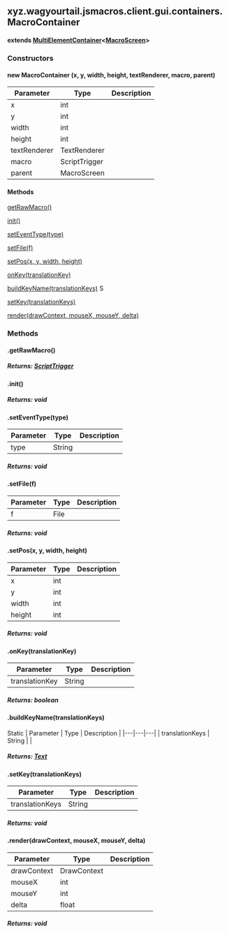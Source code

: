 

xyz.wagyourtail.jsmacros.client.gui.containers.MacroContainer
-------------------------------------------------------------

#### extends [MultiElementContainer](1.9.2/xyz/wagyourtail/wagyourgui/containers/MultiElementContainer.html)<[MacroScreen](1.9.2/xyz/wagyourtail/jsmacros/client/gui/screens/MacroScreen.html)>

### Constructors

#### new MacroContainer (x, y, width, height, textRenderer, macro, parent)

| Parameter | Type | Description |
|---|---|---|
| x | int |  |
| y | int |  |
| width | int |  |
| height | int |  |
| textRenderer | TextRenderer |  |
| macro | ScriptTrigger |  |
| parent | MacroScreen |  |



#### Methods

[getRawMacro()](#getRawMacro-)


[init()](#init-)


[setEventType(type)](#setEventType-String-)


[setFile(f)](#setFile-File-)


[setPos(x, y, width, height)](#setPos-int-int-int-int-)


[onKey(translationKey)](#onKey-String-)


[buildKeyName(translationKeys)](#buildKeyName-String-)
S


[setKey(translationKeys)](#setKey-String-)


[render(drawContext, mouseX, mouseY, delta)](#render-DrawContext-int-int-float-)



### Methods

#### .getRawMacro()


##### Returns: [ScriptTrigger](1.9.2/xyz/wagyourtail/jsmacros/core/config/ScriptTrigger.html)



#### .init()


##### Returns: void



#### .setEventType(type)

| Parameter | Type | Description |
|---|---|---|
| type | String |  |

##### Returns: void



#### .setFile(f)

| Parameter | Type | Description |
|---|---|---|
| f | File |  |

##### Returns: void



#### .setPos(x, y, width, height)

| Parameter | Type | Description |
|---|---|---|
| x | int |  |
| y | int |  |
| width | int |  |
| height | int |  |

##### Returns: void



#### .onKey(translationKey)

| Parameter | Type | Description |
|---|---|---|
| translationKey | String |  |

##### Returns: boolean



#### .buildKeyName(translationKeys)

Static
| Parameter | Type | Description |
|---|---|---|
| translationKeys | String |  |

##### Returns: [Text](https://wagyourtail.xyz/Projects/MinecraftMappingViewer/App?mapping=INTERMEDIARY,YARN&version=1.20.5&search=net/minecraft/text/Text)



#### .setKey(translationKeys)

| Parameter | Type | Description |
|---|---|---|
| translationKeys | String |  |

##### Returns: void



#### .render(drawContext, mouseX, mouseY, delta)

| Parameter | Type | Description |
|---|---|---|
| drawContext | DrawContext |  |
| mouseX | int |  |
| mouseY | int |  |
| delta | float |  |

##### Returns: void




